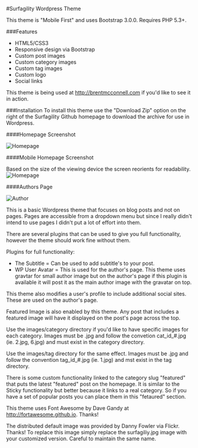 #Surfagility Wordpress Theme


This theme is "Mobile First" and uses Bootstrap 3.0.0.  Requires PHP 5.3+.

###Features
* HTML5/CSS3
* Responsive design via Bootstrap
* Custom post images
* Custom category images
* Custom tag images
* Custom logo
* Social links

This theme is being used at http://brentmcconnell.com if you'd like to see it in action. 

###Installation
To install this theme use the "Download Zip" option on the right of the Surfagility Github 
homepage to download the archive for use in Wordpress.

####Homepage Screenshot

![Homepage](https://github.com/emcconne/surfagility/blob/master/screenshot.png?raw=true)

####Mobile Homepage Screenshot

Based on the size of the viewing device the screen reorients for readability.
![Homepage](https://github.com/emcconne/surfagility/blob/master/screenshot2.png?raw=true)

####Authors Page

![Author](https://github.com/emcconne/surfagility/blob/master/author.png?raw=true)

This is a basic Wordpress theme that focuses on blog posts and not on pages.  Pages are
accessible from a dropdown  menu but since I really didn't intend to use pages I didn't
put a lot of effort into them.

There are several plugins that can be used to give you full functionality, however the
theme should work fine without them.

Plugins for full functionality:

* The Subtitle = Can be used to add subtitle's to your post.
* WP User Avatar = This is used for the author's page.  This theme uses gravtar for small
author image but on the author's page if this plugin is available it will post it as the
main author image with the gravatar on top.

This theme also modifies a user's profile to include additional social sites.  These are
used on the author's page.

Featured Image is also enabled by this theme.  Any post that includes a featured image will
have it displayed on the post's page across the top.

Use the images/category directory if you'd like to have specific images for each category. 
Images must be .jpg and follow the convetion cat_id_#.jpg (ie. 2.jpg, 6.jpg) and must exist
in the category directory.

Use the images/tag directory for the same effect.  Images must be .jpg and follow the convention
tag_id_#.jpg (ie. 1.jpg) and mst exist in the tag directory.

There is some custom functionality linked to the category slug "featured" that puts the latest
"featured" post on the homepage.  It is similar to the Sticky functionality but better because
it links to a real category.  So if you have a set of popular posts you can place them in this 
"fetaured" section.

This theme uses Font Awesome by Dave Gandy at http://fortawesome.github.io.  Thanks!

The distributed default image was provided by Danny Fowler via Flickr.  Thanks!  To replace
this image simply replace the surfagiliy.jpg image with your customized version.  Careful
to maintain the same name.
